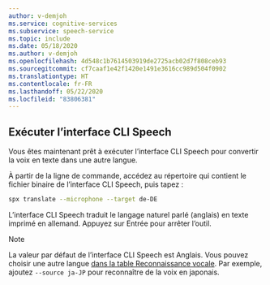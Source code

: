 ```yaml
---
author: v-demjoh
ms.service: cognitive-services
ms.subservice: speech-service
ms.topic: include
ms.date: 05/18/2020
ms.author: v-demjoh
ms.openlocfilehash: 4d548c1b7614503919de2725acb02d7f808ceb93
ms.sourcegitcommit: cf7caaf1e42f1420e1491e3616cc989d504f0902
ms.translationtype: HT
ms.contentlocale: fr-FR
ms.lasthandoff: 05/22/2020
ms.locfileid: "83806381"
---
```

## <a name="run-the-speech-cli"></a>Exécuter l’interface CLI Speech

Vous êtes maintenant prêt à exécuter l’interface CLI Speech pour convertir la voix en texte dans une autre langue.

À partir de la ligne de commande, accédez au répertoire qui contient le fichier binaire de l’interface CLI Speech, puis tapez :

```bash
spx translate --microphone --target de-DE
```

L’interface CLI Speech traduit le langage naturel parlé (anglais) en texte imprimé en allemand.
Appuyez sur Entrée pour arrêter l’outil.

> [!NOTE]
> La valeur par défaut de l’interface CLI Speech est Anglais. Vous pouvez choisir une autre langue [dans la table Reconnaissance vocale](../../../../language-support.md).
> Par exemple, ajoutez `--source ja-JP` pour reconnaître de la voix en japonais.
